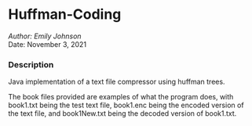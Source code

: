 # Huffman-Coding
*Author: Emily Johnson* \
Date: November 3, 2021

### Description
Java implementation of a text file compressor using huffman trees.

The book files provided are examples of what the program does, with book1.txt being the test text file, book1.enc being the encoded version of the text file, and book1New.txt being the decoded version of book1.txt.

